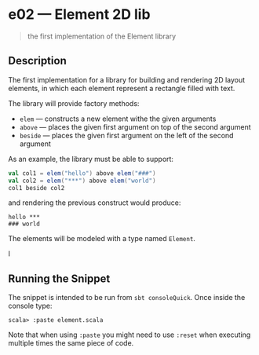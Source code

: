 # e02 &mdash; Element 2D lib
> the first implementation of the Element library

## Description
The first implementation for a library for building and rendering 2D layout elements, in which each element represent a rectangle filled with text.

The library will provide factory methods:
+ `elem` &mdash; constructs a new element withe the given arguments
+ `above` &mdash; places the given first argument on top of the second argument
+ `beside` &mdash; places the given first argument on the left of the second argument

As an example, the library must be able to support:
```scala
val col1 = elem("hello") above elem("###")
val col2 = elem("***") above elem("world")
col1 beside col2
```

and rendering the previous construct would produce:
```
hello ***
### world
```

The elements will be modeled with a type named `Element`.

I
## Running the Snippet
The snippet is intended to be run from `sbt consoleQuick`. Once inside the console type:

```
scala> :paste element.scala
```

Note that when using `:paste` you might need to use `:reset` when executing multiple times the same piece of code.